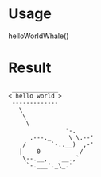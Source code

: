 # Usage
helloWorldWhale()
# Result
```
 _____________
< hello world >
 -------------
   \
    \
     \
                '-.
      .---._     \ \.--'
    /       `-..__)  ,-'
   |    0           /
    \--.__,   .__.,`
     `-.___'._\_.'

```
